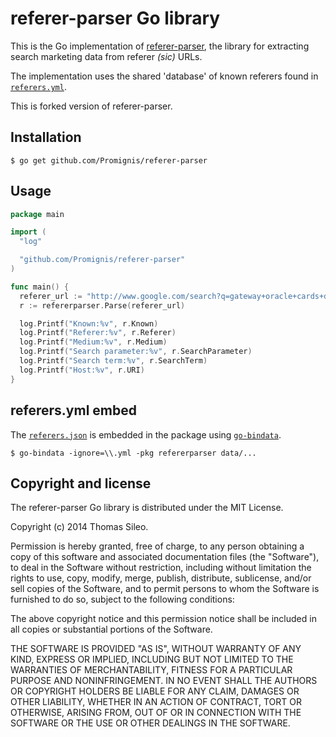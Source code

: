 # referer-parser Go library

This is the Go implementation of [referer-parser][referer-parser], the library for extracting search marketing data from referer _(sic)_ URLs.

The implementation uses the shared 'database' of known referers found in [`referers.yml`](data/referers.yaml).

This is forked version of referer-parser.

## Installation

```console
$ go get github.com/Promignis/referer-parser
```

## Usage

```go
package main

import (
  "log"

  "github.com/Promignis/referer-parser"
)

func main() {
  referer_url := "http://www.google.com/search?q=gateway+oracle+cards+denise+linn&hl=en&client=safari"
  r := refererparser.Parse(referer_url)

  log.Printf("Known:%v", r.Known)
  log.Printf("Referer:%v", r.Referer)
  log.Printf("Medium:%v", r.Medium)
  log.Printf("Search parameter:%v", r.SearchParameter)
  log.Printf("Search term:%v", r.SearchTerm)
  log.Printf("Host:%v", r.URI)
}

```

## referers.yml embed

The [`referers.json`](data/referers.json) is embedded in the package using [`go-bindata`][go-bindata].

```
$ go-bindata -ignore=\\.yml -pkg refererparser data/...
```

## Copyright and license

The referer-parser Go library is distributed under the MIT License.

Copyright (c) 2014 Thomas Sileo.

Permission is hereby granted, free of charge, to any person obtaining a copy
of this software and associated documentation files (the "Software"), to deal
in the Software without restriction, including without limitation the rights
to use, copy, modify, merge, publish, distribute, sublicense, and/or sell
copies of the Software, and to permit persons to whom the Software is
furnished to do so, subject to the following conditions:

The above copyright notice and this permission notice shall be included in
all copies or substantial portions of the Software.

THE SOFTWARE IS PROVIDED "AS IS", WITHOUT WARRANTY OF ANY KIND, EXPRESS OR
IMPLIED, INCLUDING BUT NOT LIMITED TO THE WARRANTIES OF MERCHANTABILITY,
FITNESS FOR A PARTICULAR PURPOSE AND NONINFRINGEMENT. IN NO EVENT SHALL THE
AUTHORS OR COPYRIGHT HOLDERS BE LIABLE FOR ANY CLAIM, DAMAGES OR OTHER
LIABILITY, WHETHER IN AN ACTION OF CONTRACT, TORT OR OTHERWISE, ARISING FROM,
OUT OF OR IN CONNECTION WITH THE SOFTWARE OR THE USE OR OTHER DEALINGS IN
THE SOFTWARE.

[referer-parser]: https://github.com/snowplow/referer-parser
[referers-yml]: https://github.com/snowplow/referer-parser/blob/master/referers.json

[tsileo]: https://github.com/tsileo
[go-bindata]: https://github.com/jteeuwen/go-bindata
